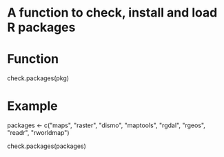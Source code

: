 # A function to check, install and load R packages

# Function
check.packages(pkg)

# Example
packages <- c("maps", "raster", "dismo", "maptools", "rgdal", "rgeos", "readr", "rworldmap")

check.packages(packages)
